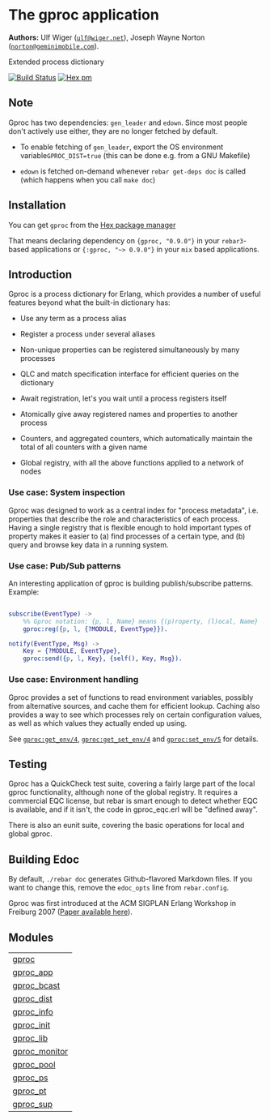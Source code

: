 

# The gproc application #

__Authors:__ Ulf Wiger ([`ulf@wiger.net`](mailto:ulf@wiger.net)), Joseph Wayne Norton ([`norton@geminimobile.com`](mailto:norton@geminimobile.com)).

Extended process dictionary

[![Build Status](https://github.com/uwiger/gproc/actions/workflows/ci.yml/badge.svg?branch=master)](https://github.com/uwiger/gproc/actions/workflows/ci.yml)
[![Hex pm](http://img.shields.io/hexpm/v/gproc.svg?style=flat)](https://hex.pm/packages/gproc)


## Note ##

Gproc has two dependencies: `gen_leader` and `edown`. Since most people don't
actively use either, they are no longer fetched by default.

* To enable fetching of `gen_leader`, export the OS environment variable`GPROC_DIST=true` (this can be done e.g. from a GNU Makefile)

* `edown` is fetched on-demand whenever `rebar get-deps doc` is called (which
  happens when you call `make doc`)



## Installation ##

You can get `gproc` from the [Hex package manager](https://hex.pm/packages/gproc)

That means declaring dependency on `{gproc, "0.9.0"}` in your `rebar3`-based applications or `{:gproc, "~> 0.9.0"}` in your `mix` based applications.


## Introduction ##

Gproc is a process dictionary for Erlang, which provides a number of useful features beyond what the built-in dictionary has:

* Use any term as a process alias

* Register a process under several aliases

* Non-unique properties can be registered simultaneously by many processes

* QLC and match specification interface for efficient queries on the
  dictionary

* Await registration, let's you wait until a process registers itself

* Atomically give away registered names and properties to another process

* Counters, and aggregated counters, which automatically maintain the
  total of all counters with a given name

* Global registry, with all the above functions applied to a network of nodes



### Use case: System inspection ###

Gproc was designed to work as a central index for "process metadata", i.e.
properties that describe the role and characteristics of each process. Having
a single registry that is flexible enough to hold important types of property
makes it easier to (a) find processes of a certain type, and (b) query and
browse key data in a running system.


### Use case: Pub/Sub patterns ###

An interesting application of gproc is building publish/subscribe patterns.
Example:

```erlang

subscribe(EventType) ->
    %% Gproc notation: {p, l, Name} means {(p)roperty, (l)ocal, Name}
    gproc:reg({p, l, {?MODULE, EventType}}).

notify(EventType, Msg) ->
    Key = {?MODULE, EventType},
    gproc:send({p, l, Key}, {self(), Key, Msg}).

```


### Use case: Environment handling ###

Gproc provides a set of functions to read environment variables, possibly from
alternative sources, and cache them for efficient lookup. Caching also provides
a way to see which processes rely on certain configuration values, as well as
which values they actually ended up using.

See [`gproc:get_env/4`](http://github.com/uwiger/gproc/blob/master/doc/gproc.md#get_env-4), [`gproc:get_set_env/4`](http://github.com/uwiger/gproc/blob/master/doc/gproc.md#get_set_env-4) and
[`gproc:set_env/5`](http://github.com/uwiger/gproc/blob/master/doc/gproc.md#set_env-5) for details.


## Testing ##

Gproc has a QuickCheck test suite, covering a fairly large part of the local
gproc functionality, although none of the global registry. It requires a
commercial EQC license, but rebar is smart enough to detect whether EQC is
available, and if it isn't, the code in gproc_eqc.erl will be "defined away".

There is also an eunit suite, covering the basic operations for local and
global gproc.


## Building Edoc ##

By default, `./rebar doc` generates Github-flavored Markdown files.
If you want to change this, remove the `edoc_opts` line from `rebar.config`.

Gproc was first introduced at the ACM SIGPLAN Erlang Workshop in
Freiburg 2007 ([Paper available here](http://github.com/uwiger/gproc/blob/master/doc/erlang07-wiger.pdf)).


## Modules ##


<table width="100%" border="0" summary="list of modules">
<tr><td><a href="http://github.com/uwiger/gproc/blob/master/doc/gproc.md" class="module">gproc</a></td></tr>
<tr><td><a href="http://github.com/uwiger/gproc/blob/master/doc/gproc_app.md" class="module">gproc_app</a></td></tr>
<tr><td><a href="http://github.com/uwiger/gproc/blob/master/doc/gproc_bcast.md" class="module">gproc_bcast</a></td></tr>
<tr><td><a href="http://github.com/uwiger/gproc/blob/master/doc/gproc_dist.md" class="module">gproc_dist</a></td></tr>
<tr><td><a href="http://github.com/uwiger/gproc/blob/master/doc/gproc_info.md" class="module">gproc_info</a></td></tr>
<tr><td><a href="http://github.com/uwiger/gproc/blob/master/doc/gproc_init.md" class="module">gproc_init</a></td></tr>
<tr><td><a href="http://github.com/uwiger/gproc/blob/master/doc/gproc_lib.md" class="module">gproc_lib</a></td></tr>
<tr><td><a href="http://github.com/uwiger/gproc/blob/master/doc/gproc_monitor.md" class="module">gproc_monitor</a></td></tr>
<tr><td><a href="http://github.com/uwiger/gproc/blob/master/doc/gproc_pool.md" class="module">gproc_pool</a></td></tr>
<tr><td><a href="http://github.com/uwiger/gproc/blob/master/doc/gproc_ps.md" class="module">gproc_ps</a></td></tr>
<tr><td><a href="http://github.com/uwiger/gproc/blob/master/doc/gproc_pt.md" class="module">gproc_pt</a></td></tr>
<tr><td><a href="http://github.com/uwiger/gproc/blob/master/doc/gproc_sup.md" class="module">gproc_sup</a></td></tr></table>

